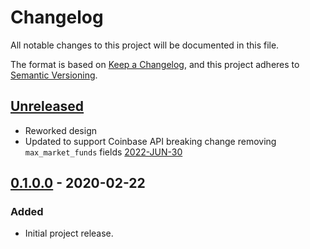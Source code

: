 # Changelog

All notable changes to this project will be documented in this file.

The format is based on [Keep a Changelog](https://keepachangelog.com/en/1.0.0/),
and this project adheres to [Semantic Versioning](https://semver.org/spec/v2.0.0.html).

## [Unreleased]

- Reworked design
- Updated to support Coinbase API breaking change removing `max_market_funds` fields [2022-JUN-30](https://docs.cloud.coinbase.com/exchange/docs/changelog#2022-jun-30) 

## [0.1.0.0] - 2020-02-22

### Added

- Initial project release.

[unreleased]: https://github.com/tochicool/bitcoin-dca/compare/v0.1.0.0...HEAD
[0.1.0.0]: https://github.com/tochicool/bitcoin-dca/releases/tag/v0.1.0.0
